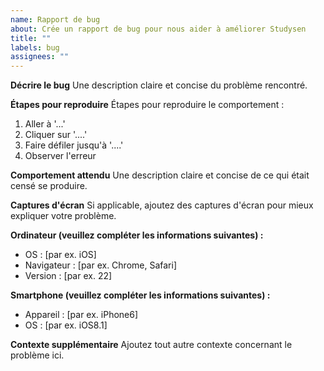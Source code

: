 ```yaml
---
name: Rapport de bug
about: Crée un rapport de bug pour nous aider à améliorer Studysen
title: ""
labels: bug
assignees: ""
---
```


**Décrire le bug**
Une description claire et concise du problème rencontré.

**Étapes pour reproduire**
Étapes pour reproduire le comportement :

1. Aller à '...'
2. Cliquer sur '....'
3. Faire défiler jusqu'à '....'
4. Observer l'erreur

**Comportement attendu**
Une description claire et concise de ce qui était censé se produire.

**Captures d'écran**
Si applicable, ajoutez des captures d'écran pour mieux expliquer votre problème.

**Ordinateur (veuillez compléter les informations suivantes) :**

-   OS : [par ex. iOS]
-   Navigateur : [par ex. Chrome, Safari]
-   Version : [par ex. 22]

**Smartphone (veuillez compléter les informations suivantes) :**

-   Appareil : [par ex. iPhone6]
-   OS : [par ex. iOS8.1]

**Contexte supplémentaire**
Ajoutez tout autre contexte concernant le problème ici.
